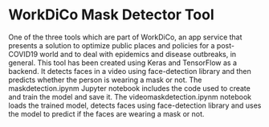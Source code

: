 # WorkDiCo Mask Detector Tool
One of the three tools which are part of WorkDiCo, an app service that presents a solution to optimize public places and policies for a post-COVID19 world and to deal with epidemics and disease outbreaks, in general.
This tool has been created using Keras and TensorFlow as a backend. It detects faces in a video using face-detection library and then predicts whether the person is wearing a mask or not.
The maskdetection.ipynm Jupyter notebook includes the code used to create and train the model and save it. The videomaskdetection.ipynm notebook loads the trained model, detects faces using face-detection library and uses the model to predict if the faces are wearing a mask or not.
